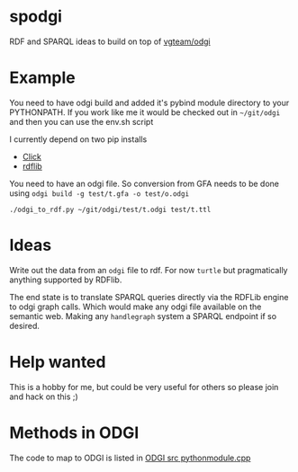 # spodgi
RDF and SPARQL ideas to build on top of [vgteam/odgi](https://github.com/vgteam/odgi)

# Example

You need to have odgi build and added it's pybind module directory to your PYTHONPATH.
If you work like me it would be checked out in `~/git/odgi` and then you can use the env.sh script

I currently depend on two pip installs 
* [Click](https://click.palletsprojects.com/en/7.x/)
* [rdflib](https://rdflib.readthedocs.io/en/stable/)

You need to have an odgi file. So conversion from GFA
needs to be done using `odgi build -g test/t.gfa -o test/o.odgi`

```
./odgi_to_rdf.py ~/git/odgi/test/t.odgi test/t.ttl
```

# Ideas

Write out the data from an `odgi` file to rdf. For now `turtle` but pragmatically anything supported by RDFlib. 

The end state is to translate SPARQL queries directly via the RDFLib engine to odgi graph calls. Which would make any odgi file available on the semantic web. Making any `handlegraph` system a SPARQL endpoint if so desired.

# Help wanted

This is a hobby for me, but could be very useful for others so please join and hack on this ;)

# Methods in ODGI

The code to map to ODGI is listed in [ODGI src pythonmodule.cpp](https://github.com/vgteam/odgi/blob/master/src/pythonmodule.cpp)
